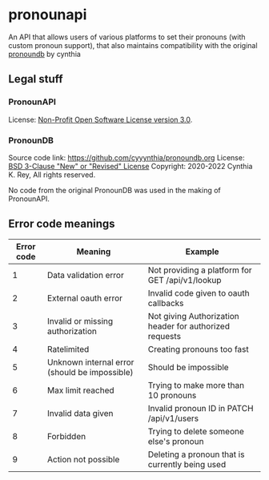 # pronounapi

An API that allows users of various platforms to set their pronouns (with custom pronoun support), that also maintains compatibility with the original [pronoundb](https://github.com/cyyynthia/pronoundb.org) by cynthia

## Legal stuff


### PronounAPI

License: [Non-Profit Open Software License version 3.0](https://spdx.org/licenses/NPOSL-3.0.html).

### PronounDB

Source code link: https://github.com/cyyynthia/pronoundb.org
License: [BSD 3-Clause "New" or "Revised" License](https://spdx.org/licenses/BSD-3-Clause.html)
Copyright: 2020-2022 Cynthia K. Rey, All rights reserved.

No code from the original PronounDB was used in the making of PronounAPI.

## Error code meanings

| Error code | Meaning                                       | Example                                                 |
| ---------- | --------------------------------------------- | ------------------------------------------------------- |
| 1          | Data validation error                         | Not providing a platform for GET /api/v1/lookup         |
| 2          | External oauth error                          | Invalid code given to oauth callbacks                   |
| 3          | Invalid or missing authorization              | Not giving Authorization header for authorized requests |
| 4          | Ratelimited                                   | Creating pronouns too fast                              |
| 5          | Unknown internal error (should be impossible) | Should be impossible                                    |
| 6          | Max limit reached                             | Trying to make more than 10 pronouns                    |
| 7          | Invalid data given                            | Invalid pronoun ID in PATCH /api/v1/users               |
| 8          | Forbidden                                     | Trying to delete someone else's pronoun                 |
| 9          | Action not possible                           | Deleting a pronoun that is currently being used         |
